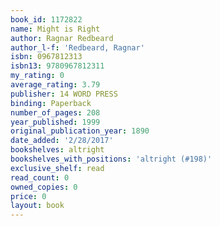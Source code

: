 ```yaml
---
book_id: 1172822
name: Might is Right
author: Ragnar Redbeard
author_l-f: 'Redbeard, Ragnar'
isbn: 0967812313
isbn13: 9780967812311
my_rating: 0
average_rating: 3.79
publisher: 14 WORD PRESS
binding: Paperback
number_of_pages: 208
year_published: 1999
original_publication_year: 1890
date_added: '2/28/2017'
bookshelves: altright
bookshelves_with_positions: 'altright (#198)'
exclusive_shelf: read
read_count: 0
owned_copies: 0
price: 0
layout: book
---
```


